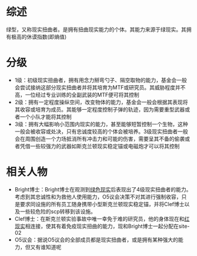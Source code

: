 # 综述
绿型，又称现实扭曲者。是拥有扭曲现实能力的个体。其能力来源于绿现实。其拥有极高的休谟指数\(即熵值\)

# 分级
- 1级：初级现实扭曲者，拥有用念力掰弯勺子、隔空取物的能力，基金会一般会尝试接纳这部分现实扭曲者并将其培育为MTF或研究员。其威胁程度并不高，一位经过专业训练的全副武装的MTF便可将其控制
- 2级：拥有一定程度操纵空间，改变物体的能力，基金会一般会根据其表现将其收容或培育为成员。其能够一定程度控制子弹的轨迹，因为需要重型武器或者一个小队才能将其控制
- 3级：拥有大幅影响小范围内现实的能力，甚至能够短暂控制一个生物，这种一般会被收容或处决，只有忠诚度较高的个体会被培养。3级现实扭曲者一般会在周围创造一个力场抵消所有冲击力和可能的伤害，需要呈其不备的偷袭或者凭借一些较强力的武器如斯克兰顿现实稳定锚或电磁炮才可以将其控制

# 相关人物
- Bright博士：Bright博士在观测到[绿色现实](../../SCPs/001/.md)后表现出了4级现实扭曲者的能力。考虑到其忠诚性和为救他人使用能力，O5议会决策不对其进行强制收容，只是要求同设施的所有员工随身携带小型斯克兰顿现实稳定锚，并将Clef博士以及一些较危险的scp转移到该设施。
- Clef博士：在斯克兰顿实验事故中唯一幸免于难的研究员，他的身体现在和[红现实](../../SCPs/3001/.md)相连接，使其有着免疫现实扭曲的能力，现和Bright博士一起分配在site-02
- O5议会：据说O5议会的全部成员都是现实扭曲者，或是拥有某种强大的能力，但又有谁知道呢